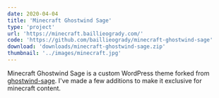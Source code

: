 ```yaml
---
date: 2020-04-04
title: 'Minecraft Ghostwind Sage'
type: 'project'
url: 'https://minecraft.baillieogrady.com/'
code: 'https://github.com/baillieogrady/minecraft-ghostwind-sage'
download: 'downloads/minecraft-ghostwind-sage.zip'
thumbnail: '../images/minecraft.jpg'
---
```


Minecraft Ghostwind Sage is a custom WordPress theme forked from [ghostwind-sage](https://github.com/baillieogrady/ghostwind-sage). I've made a few additions to make it exclusive for minecraft content.